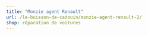 ```yaml
---
title: "Monzie agent Renault"
url: /le-buisson-de-cadouin/monzie-agent-renault-2/
shop: réparation de voitures
---
```

